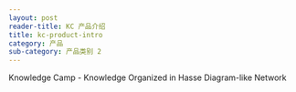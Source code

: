 ```yaml
---
layout: post
reader-title: KC 产品介绍
title: kc-product-intro
category: 产品
sub-category: 产品类别 2
---
```


Knowledge Camp - Knowledge Organized in Hasse Diagram-like Network

